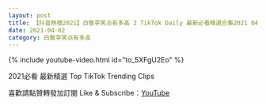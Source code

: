 ```yaml
---
layout: post
title: 【抖音熱搜2021】白敬亭笑点有多高 2 TikTok Daily 最新必看精選合集2021 04 02
date: 2021-04-02
category: 白敬亭笑点有多高
---
```


{% include youtube-video.html id="to_5XFgU2Eo" %}

2021必看 最新精選 Top TikTok Trending Clips

喜歡請點贊轉發加訂閱 Like & Subscribe：[YouTube](https://www.youtube.com/channel/UCAoR7VcanIPd04uEq_GIylA/videos)


